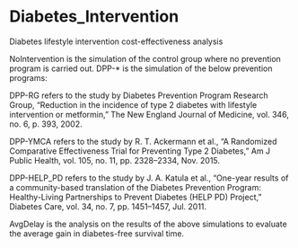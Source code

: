 # Diabetes_Intervention
Diabetes lifestyle intervention cost-effectiveness analysis

NoIntervention is the simulation of the control group where no prevention program is carried out.
DPP-* is the simulation of the below prevention programs:

  DPP-RG refers to the study by Diabetes Prevention Program Research Group, “Reduction in the incidence of type 2 diabetes with lifestyle
intervention or metformin,” The New England Journal of Medicine, vol. 346, no. 6, p. 393, 2002.

  DPP-YMCA refers to the study by R. T. Ackermann et al., “A Randomized Comparative Effectiveness Trial for Preventing Type 2 Diabetes,” 
Am J Public Health, vol. 105, no. 11, pp. 2328–2334, Nov. 2015.

  DPP-HELP_PD refers to the study by J. A. Katula et al., “One-year results of a community-based translation of the Diabetes Prevention
Program: Healthy-Living Partnerships to Prevent Diabetes (HELP PD) Project,” Diabetes Care, vol. 34, no. 7, pp. 1451–1457, Jul. 2011.

AvgDelay is the analysis on the results of the above simulations to evaluate the average gain in diabetes-free survival time.
